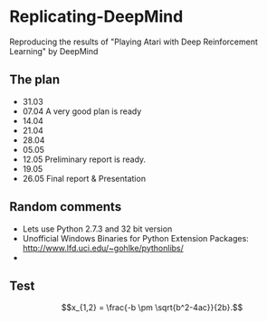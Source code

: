 Replicating-DeepMind
====================

Reproducing the results of "Playing Atari with Deep Reinforcement Learning" by DeepMind


The plan
--------

* 31.03
* 07.04   A very good plan is ready
* 14.04
* 21.04
* 28.04
* 05.05   
* 12.05   Preliminary report is ready.
* 19.05
* 26.05   Final report & Presentation

Random comments
---------------
* Lets use Python 2.7.3 and 32 bit version
* Unofficial Windows Binaries for Python Extension Packages: http://www.lfd.uci.edu/~gohlke/pythonlibs/
* 

Test
----
$$x_{1,2} = \frac{-b \pm \sqrt{b^2-4ac}}{2b}.$$
